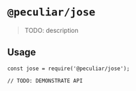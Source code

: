 # `@peculiar/jose`

> TODO: description

## Usage

```
const jose = require('@peculiar/jose');

// TODO: DEMONSTRATE API
```
